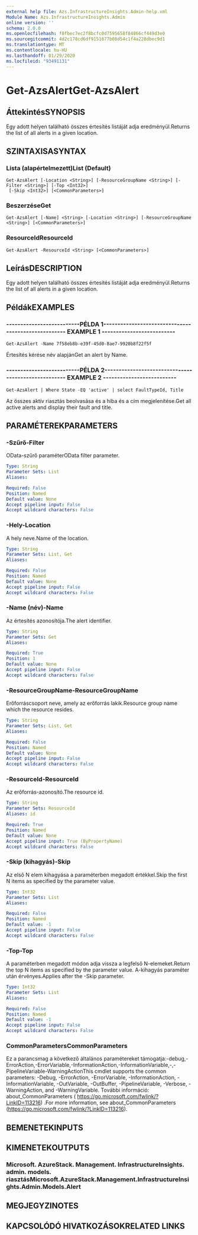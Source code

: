```yaml
---
external help file: Azs.InfrastructureInsights.Admin-help.xml
Module Name: Azs.InfrastructureInsights.Admin
online version: ''
schema: 2.0.0
ms.openlocfilehash: f8fbec7ec2f8bcfc0d7595658f84866cf449d3e0
ms.sourcegitcommit: 4d2c178cd6df9151877b08d54c1f4a228dbec9d1
ms.translationtype: MT
ms.contentlocale: hu-HU
ms.lasthandoff: 01/29/2020
ms.locfileid: "93491131"
---
```

# <span data-ttu-id="24a47-101">Get-AzsAlert</span><span class="sxs-lookup"><span data-stu-id="24a47-101">Get-AzsAlert</span></span>

## <span data-ttu-id="24a47-102">Áttekintés</span><span class="sxs-lookup"><span data-stu-id="24a47-102">SYNOPSIS</span></span>
<span data-ttu-id="24a47-103">Egy adott helyen található összes értesítés listáját adja eredményül.</span><span class="sxs-lookup"><span data-stu-id="24a47-103">Returns the list of all alerts in a given location.</span></span>

## <span data-ttu-id="24a47-104">SZINTAXISA</span><span class="sxs-lookup"><span data-stu-id="24a47-104">SYNTAX</span></span>

### <span data-ttu-id="24a47-105">Lista (alapértelmezett)</span><span class="sxs-lookup"><span data-stu-id="24a47-105">List (Default)</span></span>
```
Get-AzsAlert [-Location <String>] [-ResourceGroupName <String>] [-Filter <String>] [-Top <Int32>]
 [-Skip <Int32>] [<CommonParameters>]
```

### <span data-ttu-id="24a47-106">Beszerzése</span><span class="sxs-lookup"><span data-stu-id="24a47-106">Get</span></span>
```
Get-AzsAlert [-Name] <String> [-Location <String>] [-ResourceGroupName <String>] [<CommonParameters>]
```

### <span data-ttu-id="24a47-107">ResourceId</span><span class="sxs-lookup"><span data-stu-id="24a47-107">ResourceId</span></span>
```
Get-AzsAlert -ResourceId <String> [<CommonParameters>]
```

## <span data-ttu-id="24a47-108">Leírás</span><span class="sxs-lookup"><span data-stu-id="24a47-108">DESCRIPTION</span></span>
<span data-ttu-id="24a47-109">Egy adott helyen található összes értesítés listáját adja eredményül.</span><span class="sxs-lookup"><span data-stu-id="24a47-109">Returns the list of all alerts in a given location.</span></span>

## <span data-ttu-id="24a47-110">Példák</span><span class="sxs-lookup"><span data-stu-id="24a47-110">EXAMPLES</span></span>

### <span data-ttu-id="24a47-111">--------------------------PÉLDA 1--------------------------</span><span class="sxs-lookup"><span data-stu-id="24a47-111">-------------------------- EXAMPLE 1 --------------------------</span></span>
```
Get-AzsAlert -Name 7f58eb8b-e39f-45d0-8ae7-9920b8f22f5f
```

<span data-ttu-id="24a47-112">Értesítés kérése név alapján</span><span class="sxs-lookup"><span data-stu-id="24a47-112">Get an alert by Name.</span></span>

### <span data-ttu-id="24a47-113">--------------------------PÉLDA 2--------------------------</span><span class="sxs-lookup"><span data-stu-id="24a47-113">-------------------------- EXAMPLE 2 --------------------------</span></span>
```
Get-AzsAlert | Where State -EQ 'active' | select FaultTypeId, Title
```

<span data-ttu-id="24a47-114">Az összes aktív riasztás beolvasása és a hiba és a cím megjelenítése.</span><span class="sxs-lookup"><span data-stu-id="24a47-114">Get all active alerts and display their fault and title.</span></span>

## <span data-ttu-id="24a47-115">PARAMÉTEREK</span><span class="sxs-lookup"><span data-stu-id="24a47-115">PARAMETERS</span></span>

### <span data-ttu-id="24a47-116">-Szűrő</span><span class="sxs-lookup"><span data-stu-id="24a47-116">-Filter</span></span>
<span data-ttu-id="24a47-117">OData-szűrő paraméter</span><span class="sxs-lookup"><span data-stu-id="24a47-117">OData filter parameter.</span></span>

```yaml
Type: String
Parameter Sets: List
Aliases: 

Required: False
Position: Named
Default value: None
Accept pipeline input: False
Accept wildcard characters: False
```

### <span data-ttu-id="24a47-118">-Hely</span><span class="sxs-lookup"><span data-stu-id="24a47-118">-Location</span></span>
<span data-ttu-id="24a47-119">A hely neve.</span><span class="sxs-lookup"><span data-stu-id="24a47-119">Name of the location.</span></span>

```yaml
Type: String
Parameter Sets: List, Get
Aliases: 

Required: False
Position: Named
Default value: None
Accept pipeline input: False
Accept wildcard characters: False
```

### <span data-ttu-id="24a47-120">-Name (név)</span><span class="sxs-lookup"><span data-stu-id="24a47-120">-Name</span></span>
<span data-ttu-id="24a47-121">Az értesítés azonosítója.</span><span class="sxs-lookup"><span data-stu-id="24a47-121">The alert identifier.</span></span>

```yaml
Type: String
Parameter Sets: Get
Aliases: 

Required: True
Position: 1
Default value: None
Accept pipeline input: False
Accept wildcard characters: False
```

### <span data-ttu-id="24a47-122">-ResourceGroupName</span><span class="sxs-lookup"><span data-stu-id="24a47-122">-ResourceGroupName</span></span>
<span data-ttu-id="24a47-123">Erőforráscsoport neve, amely az erőforrás lakik.</span><span class="sxs-lookup"><span data-stu-id="24a47-123">Resource group name which the resource resides.</span></span>

```yaml
Type: String
Parameter Sets: List, Get
Aliases: 

Required: False
Position: Named
Default value: None
Accept pipeline input: False
Accept wildcard characters: False
```

### <span data-ttu-id="24a47-124">-ResourceId</span><span class="sxs-lookup"><span data-stu-id="24a47-124">-ResourceId</span></span>
<span data-ttu-id="24a47-125">Az erőforrás-azonosító.</span><span class="sxs-lookup"><span data-stu-id="24a47-125">The resource id.</span></span>

```yaml
Type: String
Parameter Sets: ResourceId
Aliases: id

Required: True
Position: Named
Default value: None
Accept pipeline input: True (ByPropertyName)
Accept wildcard characters: False
```

### <span data-ttu-id="24a47-126">-Skip (kihagyás)</span><span class="sxs-lookup"><span data-stu-id="24a47-126">-Skip</span></span>
<span data-ttu-id="24a47-127">Az első N elem kihagyása a paraméterben megadott értékkel.</span><span class="sxs-lookup"><span data-stu-id="24a47-127">Skip the first N items as specified by the parameter value.</span></span>

```yaml
Type: Int32
Parameter Sets: List
Aliases: 

Required: False
Position: Named
Default value: -1
Accept pipeline input: False
Accept wildcard characters: False
```

### <span data-ttu-id="24a47-128">-Top</span><span class="sxs-lookup"><span data-stu-id="24a47-128">-Top</span></span>
<span data-ttu-id="24a47-129">A paraméterben megadott módon adja vissza a legfelső N-elemeket.</span><span class="sxs-lookup"><span data-stu-id="24a47-129">Return the top N items as specified by the parameter value.</span></span>
<span data-ttu-id="24a47-130">A-kihagyás paraméter után érvényes.</span><span class="sxs-lookup"><span data-stu-id="24a47-130">Applies after the -Skip parameter.</span></span>

```yaml
Type: Int32
Parameter Sets: List
Aliases: 

Required: False
Position: Named
Default value: -1
Accept pipeline input: False
Accept wildcard characters: False
```

### <span data-ttu-id="24a47-131">CommonParameters</span><span class="sxs-lookup"><span data-stu-id="24a47-131">CommonParameters</span></span>
<span data-ttu-id="24a47-132">Ez a parancsmag a következő általános paramétereket támogatja:-debug,-ErrorAction,-ErrorVariable,-InformationAction,-InformationVariable,-,-PipelineVariable-WarningAction</span><span class="sxs-lookup"><span data-stu-id="24a47-132">This cmdlet supports the common parameters: -Debug, -ErrorAction, -ErrorVariable, -InformationAction, -InformationVariable, -OutVariable, -OutBuffer, -PipelineVariable, -Verbose, -WarningAction, and -WarningVariable.</span></span> <span data-ttu-id="24a47-133">További információ: about_CommonParameters ( https://go.microsoft.com/fwlink/?LinkID=113216) .</span><span class="sxs-lookup"><span data-stu-id="24a47-133">For more information, see about_CommonParameters (https://go.microsoft.com/fwlink/?LinkID=113216).</span></span>

## <span data-ttu-id="24a47-134">BEMENETEK</span><span class="sxs-lookup"><span data-stu-id="24a47-134">INPUTS</span></span>

## <span data-ttu-id="24a47-135">KIMENETEK</span><span class="sxs-lookup"><span data-stu-id="24a47-135">OUTPUTS</span></span>

### <span data-ttu-id="24a47-136">Microsoft. AzureStack. Management. InfrastructureInsights. admin. models. riasztás</span><span class="sxs-lookup"><span data-stu-id="24a47-136">Microsoft.AzureStack.Management.InfrastructureInsights.Admin.Models.Alert</span></span>

## <span data-ttu-id="24a47-137">MEGJEGYZI</span><span class="sxs-lookup"><span data-stu-id="24a47-137">NOTES</span></span>

## <span data-ttu-id="24a47-138">KAPCSOLÓDÓ HIVATKOZÁSOK</span><span class="sxs-lookup"><span data-stu-id="24a47-138">RELATED LINKS</span></span>

